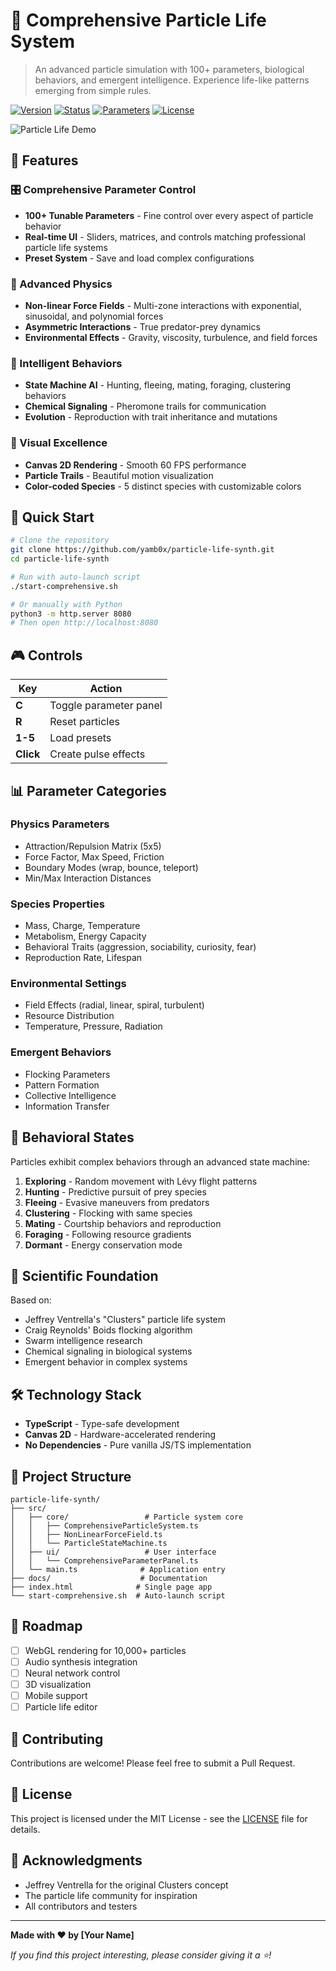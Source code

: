 # 🧬 Comprehensive Particle Life System

> An advanced particle simulation with 100+ parameters, biological behaviors, and emergent intelligence. Experience life-like patterns emerging from simple rules.

[![Version](https://img.shields.io/badge/version-3.0-blue)](https://github.com/yamb0x/particle-life-synth)
[![Status](https://img.shields.io/badge/status-active-green)](https://github.com/yamb0x/particle-life-synth)
[![Parameters](https://img.shields.io/badge/parameters-100+-orange)](https://github.com/yamb0x/particle-life-synth)
[![License](https://img.shields.io/badge/license-MIT-purple)](LICENSE)

![Particle Life Demo](https://user-images.githubusercontent.com/placeholder/demo.gif)

## 🌟 Features

### 🎛️ Comprehensive Parameter Control
- **100+ Tunable Parameters** - Fine control over every aspect of particle behavior
- **Real-time UI** - Sliders, matrices, and controls matching professional particle life systems
- **Preset System** - Save and load complex configurations

### 🧪 Advanced Physics
- **Non-linear Force Fields** - Multi-zone interactions with exponential, sinusoidal, and polynomial forces
- **Asymmetric Interactions** - True predator-prey dynamics
- **Environmental Effects** - Gravity, viscosity, turbulence, and field forces

### 🧠 Intelligent Behaviors
- **State Machine AI** - Hunting, fleeing, mating, foraging, clustering behaviors
- **Chemical Signaling** - Pheromone trails for communication
- **Evolution** - Reproduction with trait inheritance and mutations

### 🎨 Visual Excellence
- **Canvas 2D Rendering** - Smooth 60 FPS performance
- **Particle Trails** - Beautiful motion visualization
- **Color-coded Species** - 5 distinct species with customizable colors

## 🚀 Quick Start

```bash
# Clone the repository
git clone https://github.com/yamb0x/particle-life-synth.git
cd particle-life-synth

# Run with auto-launch script
./start-comprehensive.sh

# Or manually with Python
python3 -m http.server 8080
# Then open http://localhost:8080
```

## 🎮 Controls

| Key | Action |
|-----|--------|
| **C** | Toggle parameter panel |
| **R** | Reset particles |
| **1-5** | Load presets |
| **Click** | Create pulse effects |

## 📊 Parameter Categories

### Physics Parameters
- Attraction/Repulsion Matrix (5x5)
- Force Factor, Max Speed, Friction
- Boundary Modes (wrap, bounce, teleport)
- Min/Max Interaction Distances

### Species Properties
- Mass, Charge, Temperature
- Metabolism, Energy Capacity
- Behavioral Traits (aggression, sociability, curiosity, fear)
- Reproduction Rate, Lifespan

### Environmental Settings
- Field Effects (radial, linear, spiral, turbulent)
- Resource Distribution
- Temperature, Pressure, Radiation

### Emergent Behaviors
- Flocking Parameters
- Pattern Formation
- Collective Intelligence
- Information Transfer

## 🧬 Behavioral States

Particles exhibit complex behaviors through an advanced state machine:

1. **Exploring** - Random movement with Lévy flight patterns
2. **Hunting** - Predictive pursuit of prey species
3. **Fleeing** - Evasive maneuvers from predators
4. **Clustering** - Flocking with same species
5. **Mating** - Courtship behaviors and reproduction
6. **Foraging** - Following resource gradients
7. **Dormant** - Energy conservation mode

## 🔬 Scientific Foundation

Based on:
- Jeffrey Ventrella's "Clusters" particle life system
- Craig Reynolds' Boids flocking algorithm
- Swarm intelligence research
- Chemical signaling in biological systems
- Emergent behavior in complex systems

## 🛠️ Technology Stack

- **TypeScript** - Type-safe development
- **Canvas 2D** - Hardware-accelerated rendering
- **No Dependencies** - Pure vanilla JS/TS implementation

## 📁 Project Structure

```
particle-life-synth/
├── src/
│   ├── core/                 # Particle system core
│   │   ├── ComprehensiveParticleSystem.ts
│   │   ├── NonLinearForceField.ts
│   │   └── ParticleStateMachine.ts
│   ├── ui/                   # User interface
│   │   └── ComprehensiveParameterPanel.ts
│   └── main.ts              # Application entry
├── docs/                    # Documentation
├── index.html              # Single page app
└── start-comprehensive.sh  # Auto-launch script
```

## 🚧 Roadmap

- [ ] WebGL rendering for 10,000+ particles
- [ ] Audio synthesis integration
- [ ] Neural network control
- [ ] 3D visualization
- [ ] Mobile support
- [ ] Particle life editor

## 🤝 Contributing

Contributions are welcome! Please feel free to submit a Pull Request.

## 📄 License

This project is licensed under the MIT License - see the [LICENSE](LICENSE) file for details.

## 🙏 Acknowledgments

- Jeffrey Ventrella for the original Clusters concept
- The particle life community for inspiration
- All contributors and testers

---

**Made with ❤️ by [Your Name]**

*If you find this project interesting, please consider giving it a ⭐!*